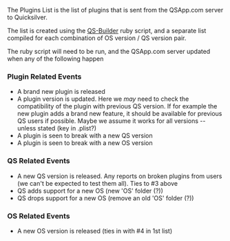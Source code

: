 The Plugins List is the list of plugins that is sent from the QSApp.com
server to Quicksilver.

The list is created using the
[QS-Builder](https://github.com/ddlsmurf/qs-builder) ruby script, and a
separate list compiled for each combination of OS version / QS version
pair.

The ruby script will need to be run, and the QSApp.com server updated
when any of the following happen

### Plugin Related Events

-   A brand new plugin is released
-   A plugin version is updated. Here we *may* need to check the
    compatibility of the plugin with previous QS version. If for example
    the new plugin adds a brand new feature, it should be available for
    previous QS users if possible. Maybe we assume it works for all
    versions -- unless stated (key in .plist?)
-   A plugin is seen to break with a new QS version
-   A plugin is seen to break with a new OS version

### QS Related Events

-   A new QS version is released. Any reports on broken plugins from
    users (we can't be expected to test them all). Ties to \#3 above
-   QS adds support for a new OS (new 'OS' folder (?))
-   QS drops support for a new OS (remove an old 'OS' folder (?))

### OS Related Events

-   A new OS version is released (ties in with \#4 in 1st list)